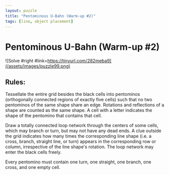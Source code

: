 ```yaml
---
layout: puzzle
title: "Pentominous U-Bahn (Warm-up #2)"
tags: [line, object placement]
---
```


# Pentominous U-Bahn (Warm-up #2)

![Solve #right #link=https://tinyurl.com/282meba9](/assets/images/puzzle99.png)

## Rules:

Tessellate the entire grid besides the black cells into pentominos (orthogonally connected regions of exactly five cells) such that no two pentominos of the same shape share an edge. Rotations and reflections of a shape are counted as the same shape. A cell with a letter indicates the shape of the pentomino that contains that cell.

Draw a totally connected loop network through the centers of some cells, which may branch or turn, but may not have any dead ends. A clue outside the grid indicates how many times the corresponding line shape (i.e. a cross, branch, straight line, or turn) appears in the corresponding row or column, irrespective of the line shape's rotation. The loop network may enter the black cells freely.

Every pentomino must contain one turn, one straight, one branch, one cross, and one empty cell. 
